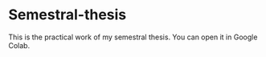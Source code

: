 # Semestral-thesis
This is the practical work of my semestral thesis. You can open it in Google Colab.

